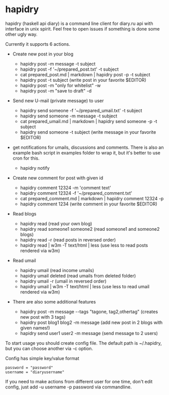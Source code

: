 # hapidry

hapidry (haskell api diary) is a command line client for diary.ru api with interface in unix spirit. Feel free to open issues if something is done some other ugly way.

Currently it supports 6 actions.

* Create new post in your blog
	* hapidry post -m message -t subject
	* hapidry post -f '~/prepared_post.txt' -t subject
	* cat prepared_post.md | markdown | hapidry post -p -t subject
	* hapidry post -t subject (write post in your favorite $EDITOR)
    * hapidry post -m "only for whitelist" -w
    * hapidry post -m "save to draft" -d
* Send new U-mail (private message) to user
    * hapidry send someone -f '~/prepared_umail.txt' -t subject
	* hapidry send someone -m message -t subject
	* cat prepared_umail.md | markdown | hapidry send someone -p -t subject
	* hapidry send someone -t subject (write message in your favorite $EDITOR)
* get notifications for umails, discussions and comments. There is also an example bash script in examples folder to wrap it, but it's better to use cron for this.
    * hapidry notify
* Create new comment for post with given id
	* hapidry comment 12324 -m 'comment text' 
	* hapidry comment 12324 -f '~/prepared_comment.txt'
	* cat prepared_comment.md | markdown | hapidry comment 12324 -p
	* hapidry comment 1234 (write comment in your favorite $EDITOR)

* Read blogs
    * hapidry read (read your own blog)
    * hapidry read someone1 someone2 (read someone1 and someone2 blogs)
    * hapidry read -r (read posts in reversed order)
    * hapidry read | w3m -T text/html | less (use less to read posts rendered via w3m)

* Read umail
    * hapidry umail (read income umails)
    * hapidry umail deleted (read umails from deleted folder)
    * hapidry umail -r (umail in reversed order)
    * hapidry umail | w3m -T text/html | less (use less to read umail rendered via w3m)

* There are also some additional features
    * hapidry post -m message --tags "tagone, tag2,othertag" (creates new post with 3 tags)
    * hapidry post blog1 blog2 -m message (add new post in 2 blogs with given names!)
    * hapidry send user1 user2 -m message (send message to 2 users)

To start usage you should create config file. The default path is ~/.hapidry, but you can choose another via -c option.

Config has simple key/value format

```
password = "password"
username = "diaryusername"
```

If you need to make actions from different user for one time, don't edit config, just add -u username -p password via commandline.
